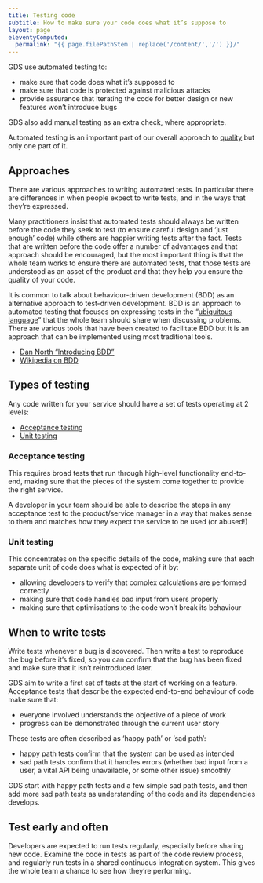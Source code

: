 ```yaml
---
title: Testing code
subtitle: How to make sure your code does what it’s suppose to
layout: page
eleventyComputed:
  permalink: "{{ page.filePathStem | replace('/content/','/') }}/"
---
```


GDS use automated testing to:

- make sure that code does what it’s supposed to
- make sure that code is protected against malicious attacks
- provide assurance that iterating the code for better design or new features won’t introduce bugs

GDS also add manual testing as an extra check, where appropriate.

Automated testing is an important part of our overall approach to [quality](/version-1/guides/quality) but only one part of it.

## Approaches

There are various approaches to writing automated tests. In particular there are differences in when people expect to write tests, and in the ways that they’re expressed.

Many practitioners insist that automated tests should always be written before the code they seek to test (to ensure careful design and ‘just enough’ code) while others are happier writing tests after the fact. Tests that are written before the code offer a number of advantages and that approach should be encouraged, but the most important thing is that the whole team works to ensure there are automated tests, that those tests are understood as an asset of the product and that they help you ensure the quality of your code.

It is common to talk about behaviour-driven development (BDD) as an alternative approach to test-driven development. BDD is an approach to automated testing that focuses on expressing tests in the “[ubiquitous language](http://martinfowler.com/bliki/UbiquitousLanguage.html)” that the whole team should share when discussing problems. There are various tools that have been created to facilitate BDD but it is an approach that can be implemented using most traditional tools.

- [Dan North “Introducing BDD”](http://dannorth.net/introducing-bdd/)
- [Wikipedia on BDD](https://en.wikipedia.org/wiki/Behavior-driven_development)

## Types of testing

Any code written for your service should have a set of tests operating at 2 levels:

- [Acceptance testing](#acceptance-testing)
- [Unit testing](#unit-testing)

### Acceptance testing

This requires broad tests that run through high-level functionality end-to-end, making sure that the pieces of the system come together to provide the right service.

A developer in your team should be able to describe the steps in any acceptance test to the product/service manager in a way that makes sense to them and matches how they expect the service to be used (or abused!)

### Unit testing

This concentrates on the specific details of the code, making sure that each separate unit of code does what is expected of it by:

- allowing developers to verify that complex calculations are performed correctly
- making sure that code handles bad input from users properly
- making sure that optimisations to the code won’t break its behaviour

## When to write tests

Write tests whenever a bug is discovered. Then write a test to reproduce the bug before it’s fixed, so you can confirm that the bug has been fixed and make sure that it isn’t reintroduced later.

GDS aim to write a first set of tests at the start of working on a feature. Acceptance tests that describe the expected end-to-end behaviour of code make sure that:

- everyone involved understands the objective of a piece of work
- progress can be demonstrated through the current user story

These tests are often described as ‘happy path’ or ‘sad path’:

- happy path tests confirm that the system can be used as intended
- sad path tests confirm that it handles errors (whether bad input from a user, a vital API being unavailable, or some other issue) smoothly

GDS start with happy path tests and a few simple sad path tests, and then add more sad path tests as understanding of the code and its dependencies develops.

## Test early and often

Developers are expected to run tests regularly, especially before sharing new code. Examine the code in tests as part of the code review process, and regularly run tests in a shared continuous integration system. This gives the whole team a chance to see how they’re performing.
